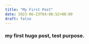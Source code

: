 ```yaml
---
title: "My First Post"
date: 2023-06-23T04:08:52+08:00
draft: false
---
```


### my first hugo post, test purpose.

